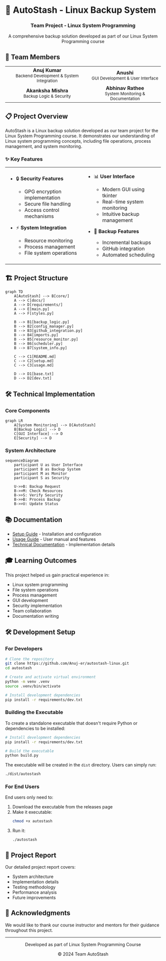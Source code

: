 # 🚀 AutoStash - Linux Backup System

<div align="center">
  <h3>Team Project - Linux System Programming</h3>
  <p>A comprehensive backup solution developed as part of our Linux System Programming course</p>
</div>

## 👥 Team Members

<table>
<tr>
<td align="center">
  <b>Anuj Kumar</b><br>
  <sub>Backend Development & System Integration</sub>
</td>
<td align="center">
  <b>Anushi</b><br>
  <sub>GUI Development & User Interface</sub>
</td>
</tr>
<tr>
<td align="center">
  <b>Akanksha Mishra</b><br>
  <sub>Backup Logic & Security</sub>
</td>
<td align="center">
  <b>Abhinav Rathee</b><br>
  <sub>System Monitoring & Documentation</sub>
</td>
</tr>
</table>

## 📋 Project Overview

AutoStash is a Linux backup solution developed as our team project for the Linux System Programming course. It demonstrates our understanding of Linux system programming concepts, including file operations, process management, and system monitoring.

### ✨ Key Features

<table>
<tr>
<td width="50%">

- 🔒 **Security Features**
  - GPG encryption implementation
  - Secure file handling
  - Access control mechanisms

- ⚡ **System Integration**
  - Resource monitoring
  - Process management
  - File system operations

</td>
<td width="50%">

- 📊 **User Interface**
  - Modern GUI using tkinter
  - Real-time system monitoring
  - Intuitive backup management

- 🔄 **Backup Features**
  - Incremental backups
  - GitHub integration
  - Automated scheduling

</td>
</tr>
</table>

## 🏗️ Project Structure

```mermaid
graph TD
    A[AutoStash] --> B[core/]
    A --> C[docs/]
    A --> D[requirements/]
    A --> E[main.py]
    A --> F[styles.py]
    
    B --> B1[backup_logic.py]
    B --> B2[config_manager.py]
    B --> B3[github_integration.py]
    B --> B4[imports.py]
    B --> B5[resource_monitor.py]
    B --> B6[scheduler.py]
    B --> B7[system_info.py]
    
    C --> C1[README.md]
    C --> C2[setup.md]
    C --> C3[usage.md]
    
    D --> D1[base.txt]
    D --> D2[dev.txt]
```

## 🛠️ Technical Implementation

### Core Components

```mermaid
graph LR
    A[System Monitoring] --> D[AutoStash]
    B[Backup Logic] --> D
    C[GUI Interface] --> D
    E[Security] --> D
```

### System Architecture

```mermaid
sequenceDiagram
    participant U as User Interface
    participant B as Backup System
    participant M as Monitor
    participant S as Security

    U->>B: Backup Request
    B->>M: Check Resources
    B->>S: Verify Security
    B->>B: Process Backup
    B->>U: Update Status
```

## 📚 Documentation

- [Setup Guide](docs/setup.md) - Installation and configuration
- [Usage Guide](docs/usage.md) - User manual and features
- [Technical Documentation](docs/technical.md) - Implementation details

## 🎓 Learning Outcomes

This project helped us gain practical experience in:
- Linux system programming
- File system operations
- Process management
- GUI development
- Security implementation
- Team collaboration
- Documentation writing

## 🛠️ Development Setup

### For Developers
```bash
# Clone the repository
git clone https://github.com/Anuj-er/autostash-linux.git
cd autostash

# Create and activate virtual environment
python -m venv .venv
source .venv/bin/activate

# Install development dependencies
pip install -r requirements/dev.txt
```

### Building the Executable
To create a standalone executable that doesn't require Python or dependencies to be installed:

```bash
# Install development dependencies
pip install -r requirements/dev.txt

# Build the executable
python build.py
```

The executable will be created in the `dist` directory. Users can simply run:
```bash
./dist/autostash
```

### For End Users
End users only need to:
1. Download the executable from the releases page
2. Make it executable:
   ```bash
   chmod +x autostash
   ```
3. Run it:
   ```bash
   ./autostash
   ```

## 📝 Project Report

Our detailed project report covers:
- System architecture
- Implementation details
- Testing methodology
- Performance analysis
- Future improvements

## 🤝 Acknowledgments

We would like to thank our course instructor and mentors for their guidance throughout this project.

---

<div align="center">
  <p>Developed as part of Linux System Programming Course</p>
  <p>© 2024 Team AutoStash</p>
</div>